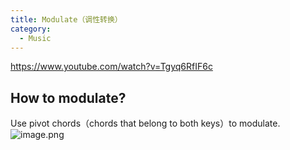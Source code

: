 ```yaml
---
title: Modulate（调性转换）
category:
  - Music
---
```


https://www.youtube.com/watch?v=Tgyq6RfIF6c

## How to modulate?

Use pivot chords（chords that belong to both keys）to modulate.
![image.png](/images/Pub_Note_Modulate/image.png)
